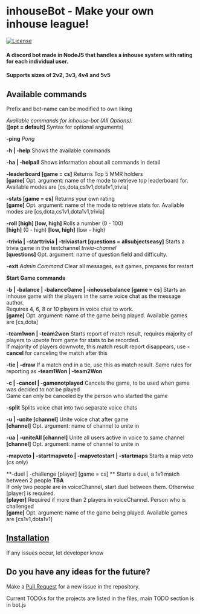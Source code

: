 # inhouseBot - Make your own inhouse league!

[![License](https://img.shields.io/github/license/mashape/apistatus.svg)](https://opensource.org/licenses/MIT)

#### A discord bot made in NodeJS that handles a inhouse system with rating for each individual user. 

#### Supports sizes of 2v2, 3v3, 4v4 and 5v5

## Available commands

Prefix and bot-name can be modified to own liking

*Available commands for inhouse-bot (All Options):*  
(**[opt = default]** Syntax for optional arguments)

**-ping** *Pong*

**-h | -help** Shows the available commands

**-ha | -helpall** Shows information about all commands in detail

**-leaderboard [game = cs]** Returns Top 5 MMR holders  
**[game]** Opt. argument: name of the mode to retrieve top leaderboard for. Available modes are [cs,dota,cs1v1,dota1v1,trivia]

**-stats [game = cs]** Returns your own rating  
**[game]** Opt. argument: name of the mode to retrieve stats for. Available modes are [cs,dota,cs1v1,dota1v1,trivia]

**-roll [high] [low, high]** Rolls a number (0 - 100)  
**[high]** (0 - high)           **[low, high]** (low - high)

**-trivia | -starttrivia | -triviastart [questions = allsubjectseasy]** Starts a trivia game in the textchannel *trivia-channel*  
**[questions]** Opt. argument: name of question field and difficulty.

**-exit** *Admin Command* Clear all messages, exit games, prepares for restart


**Start Game commands**

**-b | -balance | -balanceGame | -inhousebalance [game = cs]** Starts an inhouse game with the players in the same voice chat as the message author.   
Requires 4, 6, 8 or 10 players in voice chat to work.  
**[game]** Opt. argument: name of the game being played. Available games are [cs,dota]

**-team1won | -team2won** Starts report of match result, requires majority of players to upvote from game for stats to be recorded.   
If majority of players downvote, this match result report disappears, use **-cancel** for canceling the match after this

**-tie | -draw** If a match end in a tie, use this as match result. Same rules for reporting as **-team1Won | -team2Won**

**-c | -cancel | -gamenotplayed** Cancels the game, to be used when game was decided to not be played  
Game can only be canceled by the person who started the game

**-split** Splits voice chat into two separate voice chats

**-u | -unite [channel]** Unite voice chat after game  
**[channel]** Opt. argument: name of channel to unite in

**-ua | -uniteAll [channel]** Unite all users active in voice to same channel  
**[channel]** Opt. argument: name of channel to unite in

**-mapveto | -startmapveto | -mapvetostart | -startmaps** Starts a map veto (*cs only*)

**-duel | -challenge [player] [game = cs] ** Starts a duel, a 1v1 match between 2 people **TBA**  
If only two people are in voiceChannel, start duel between them. Otherwise [player] is required.  
**[player]** Required if more than 2 players in voiceChannel. Person who is challenged  
**[game]** Opt. argument: name of the game being played. Available games are [cs1v1,dota1v1]

## [Installation](https://github.com/worlund/inhouseBot/wiki/Installation)

If any issues occur, let developer know

## Do you have any ideas for the future?

Make a [Pull Request](https://github.com/worlund/inhouseBot/issues) for a new issue in the repository.

Current TODO:s for the projects are listed in the files, main TODO section is in bot.js




